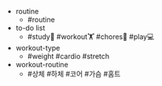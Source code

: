 
- routine
	- #routine 
- to-do list
	-  #study📓 #workout🏋️ #chores🧺 #play💻 
- workout-type
	- #weight #cardio #stretch
- workout-routine
	- #상체 #하체  #코어 #가슴 #홈트 
